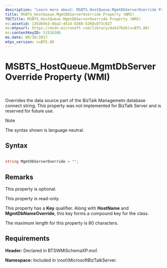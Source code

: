 ```yaml
---
description: "Learn more about: MSBTS_HostQueue.MgmtDbServerOverride Property (WMI)"
title: MSBTS_HostQueue.MgmtDbServerOverride Property (WMI)
TOCTitle: MSBTS_HostQueue.MgmtDbServerOverride Property (WMI)
ms:assetid: 13b369e3-8ba2-4414-8368-5268c873c827
ms:mtpsurl: https://msdn.microsoft.com/library/Aa547626(v=BTS.80)
ms:contentKeyID: 51526386
ms.date: 08/30/2017
mtps_version: v=BTS.80
---
```


# MSBTS\_HostQueue.MgmtDbServerOverride Property (WMI)

 

Overrides the data source part of the BizTalk Managemetn database connect string. This property was not implemented for BizTalk Server and is reserved for future use.


> [!NOTE]
> <P>The syntax shown is language neutral.</P>



## Syntax

```C#
  
string MgmtDbServerOverride = "";  
```

## Remarks

This property is optional.

This property is read-only.

This property has a **Key** qualifier. Along with **HostName** and **MgmtDbNameOverride**, this key forms a compound key for the class.

The maximum length for this property is 80 characters.

## Requirements

**Header:** Declared in BTSWMISchemaXP.mof.

**Namespace:** Included in \\root\\MicrosoftBizTalkServer.

